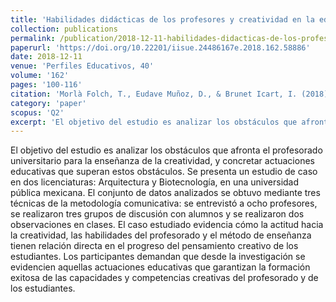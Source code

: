 ```yaml
---
title: 'Habilidades didácticas de los profesores y creatividad en la educación superior. Experiencia en una universidad mexicana.'
collection: publications
permalink: /publication/2018-12-11-habilidades-didacticas-de-los-profesores-y-creatividad-en-la-educacion-superior-experiencia-en-una--universidad-mexicana
paperurl: 'https://doi.org/10.22201/iisue.24486167e.2018.162.58886'
date: 2018-12-11
venue: 'Perfiles Educativos, 40'
volume: '162'
pages: '100-116'
citation: 'Morlà Folch, T., Eudave Muñoz, D., & Brunet Icart, I. (2018). Habilidades didácticas de los profesores y creatividad en la educación superior. Experiencia en una universidad mexicana.'
category: 'paper'
scopus: 'Q2'
excerpt: 'El objetivo del estudio es analizar los obstáculos que afronta el profesorado universitario para la enseñanza de la creatividad, y concretar actuaciones educativas que superan estos obstáculos. Se presenta un estudio de caso en dos licenciaturas: Arquitectura y Biotecnología, en una universidad pública mexicana.'
---
```


El objetivo del estudio es analizar los obstáculos que afronta el profesorado universitario para la enseñanza de la creatividad, y concretar actuaciones educativas que superan estos obstáculos. Se presenta un estudio de caso en dos licenciaturas: Arquitectura y Biotecnología, en una universidad pública mexicana. El conjunto de datos analizados se obtuvo mediante tres técnicas de la metodología comunicativa: se entrevistó a ocho profesores, se realizaron tres grupos de discusión con alumnos y se realizaron dos observaciones en clases. El caso estudiado evidencia cómo la actitud hacia la creatividad, las habilidades del profesorado y el método de enseñanza tienen relación directa en el progreso del pensamiento creativo de los estudiantes. Los participantes demandan que desde la investigación se evidencien aquellas actuaciones educativas que garantizan la formación exitosa de las capacidades y competencias creativas del profesorado y de los estudiantes.